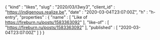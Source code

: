 {
  "kind" : "likes",
  "slug" : "2020/03/l3wy3",
  "client_id" : "https://indigenous.realize.be",
  "date" : "2020-03-04T23:07:00Z",
  "h" : "h-entry",
  "properties" : {
    "name" : [ "Like of https://fireburn.ru/posts/1583363092" ],
    "like-of" : [ "https://fireburn.ru/posts/1583363092" ],
    "published" : [ "2020-03-04T23:07:00Z" ]
  }
}

